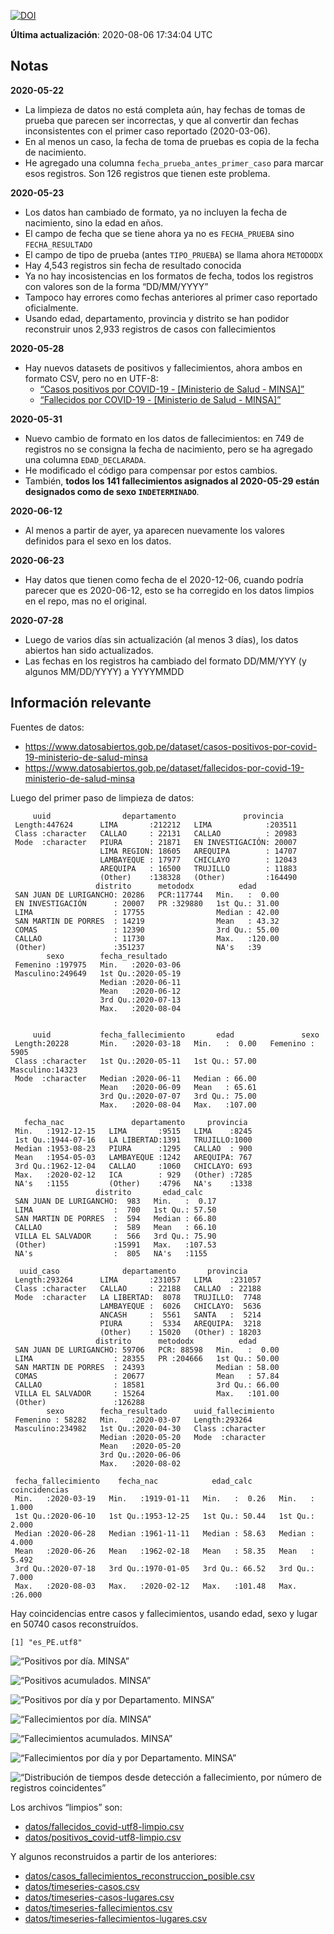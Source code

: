 [![DOI](https://zenodo.org/badge/266025854.svg)](https://zenodo.org/badge/latestdoi/266025854)

**Última actualización**: 2020-08-06 17:34:04 UTC

Notas
-----

**2020-05-22**

-   La limpieza de datos no está completa aún, hay fechas de tomas de
    prueba que parecen ser incorrectas, y que al convertir dan fechas
    inconsistentes con el primer caso reportado (2020-03-06).
-   En al menos un caso, la fecha de toma de pruebas es copia de la
    fecha de nacimiento.
-   He agregado una columna `fecha_prueba_antes_primer_caso` para marcar
    esos registros. Son 126 registros que tienen este problema.

**2020-05-23**

-   Los datos han cambiado de formato, ya no incluyen la fecha de
    nacimiento, sino la edad en años.
-   El campo de fecha que se tiene ahora ya no es `FECHA_PRUEBA` sino
    `FECHA_RESULTADO`
-   El campo de tipo de prueba (antes `TIPO_PRUEBA`) se llama ahora
    `METODODX`
-   Hay 4,543 registros sin fecha de resultado conocida
-   Ya no hay incosistencias en los formatos de fecha, todos los
    registros con valores son de la forma “DD/MM/YYYY”
-   Tampoco hay errores como fechas anteriores al primer caso reportado
    oficialmente.
-   Usando edad, departamento, provincia y distrito se han podidor
    reconstruir unos 2,933 registros de casos con fallecimientos

**2020-05-28**

-   Hay nuevos datasets de positivos y fallecimientos, ahora ambos en
    formato CSV, pero no en UTF-8:
    -   [“Casos positivos por COVID-19 - \[Ministerio de Salud -
        MINSA\]”](https://www.datosabiertos.gob.pe/dataset/casos-positivos-por-covid-19-ministerio-de-salud-minsa)
    -   [“Fallecidos por COVID-19 - \[Ministerio de Salud -
        MINSA\]”](https://www.datosabiertos.gob.pe/dataset/fallecidos-por-covid-19-ministerio-de-salud-minsa)

**2020-05-31**

-   Nuevo cambio de formato en los datos de fallecimientos: en 749 de
    registros no se consigna la fecha de nacimiento, pero se ha agregado
    una columna `EDAD_DECLARADA`.
-   He modificado el código para compensar por estos cambios.
-   También, **todos los 141 fallecimientos asignados al 2020-05-29
    están designados como de sexo `INDETERMINADO`**.

**2020-06-12**

-   Al menos a partir de ayer, ya aparecen nuevamente los valores
    definidos para el sexo en los datos.

**2020-06-23**

-   Hay datos que tienen como fecha de el 2020-12-06, cuando podría
    parecer que es 2020-06-12, esto se ha corregido en los datos limpios
    en el repo, mas no el original.

**2020-07-28**

-   Luego de varios días sin actualización (al menos 3 días), los datos
    abiertos han sido actualizados.
-   Las fechas en los registros ha cambiado del formato DD/MM/YYY (y
    algunos MM/DD/YYYY) a YYYYMMDD

Información relevante
---------------------

Fuentes de datos:

-   <a href="https://www.datosabiertos.gob.pe/dataset/casos-positivos-por-covid-19-ministerio-de-salud-minsa" class="uri">https://www.datosabiertos.gob.pe/dataset/casos-positivos-por-covid-19-ministerio-de-salud-minsa</a>
-   <a href="https://www.datosabiertos.gob.pe/dataset/fallecidos-por-covid-19-ministerio-de-salud-minsa" class="uri">https://www.datosabiertos.gob.pe/dataset/fallecidos-por-covid-19-ministerio-de-salud-minsa</a>

Luego del primer paso de limpieza de datos:

         uuid                departamento               provincia     
     Length:447624      LIMA       :212212   LIMA            :203511  
     Class :character   CALLAO     : 22131   CALLAO          : 20983  
     Mode  :character   PIURA      : 21871   EN INVESTIGACIÓN: 20007  
                        LIMA REGION: 18605   AREQUIPA        : 14707  
                        LAMBAYEQUE : 17977   CHICLAYO        : 12043  
                        AREQUIPA   : 16500   TRUJILLO        : 11883  
                        (Other)    :138328   (Other)         :164490  
                       distrito      metododx          edad       
     SAN JUAN DE LURIGANCHO: 20286   PCR:117744   Min.   :  0.00  
     EN INVESTIGACIÓN      : 20007   PR :329880   1st Qu.: 31.00  
     LIMA                  : 17755                Median : 42.00  
     SAN MARTIN DE PORRES  : 14219                Mean   : 43.32  
     COMAS                 : 12390                3rd Qu.: 55.00  
     CALLAO                : 11730                Max.   :120.00  
     (Other)               :351237                NA's   :39      
            sexo        fecha_resultado     
     Femenino :197975   Min.   :2020-03-06  
     Masculino:249649   1st Qu.:2020-05-19  
                        Median :2020-06-11  
                        Mean   :2020-06-12  
                        3rd Qu.:2020-07-13  
                        Max.   :2020-08-04  
                                            

         uuid           fecha_fallecimiento       edad               sexo      
     Length:20228       Min.   :2020-03-18   Min.   :  0.00   Femenino : 5905  
     Class :character   1st Qu.:2020-05-11   1st Qu.: 57.00   Masculino:14323  
     Mode  :character   Median :2020-06-11   Median : 66.00                    
                        Mean   :2020-06-09   Mean   : 65.61                    
                        3rd Qu.:2020-07-07   3rd Qu.: 75.00                    
                        Max.   :2020-08-04   Max.   :107.00                    
                                                                               
       fecha_nac               departamento     provincia   
     Min.   :1912-12-15   LIMA       :9515   LIMA    :8245  
     1st Qu.:1944-07-16   LA LIBERTAD:1391   TRUJILLO:1000  
     Median :1953-08-23   PIURA      :1295   CALLAO  : 900  
     Mean   :1954-05-03   LAMBAYEQUE :1242   AREQUIPA: 767  
     3rd Qu.:1962-12-04   CALLAO     :1060   CHICLAYO: 693  
     Max.   :2020-02-12   ICA        : 929   (Other) :7285  
     NA's   :1155         (Other)    :4796   NA's    :1338  
                       distrito       edad_calc     
     SAN JUAN DE LURIGANCHO:  983   Min.   :  0.17  
     LIMA                  :  700   1st Qu.: 57.50  
     SAN MARTIN DE PORRES  :  594   Median : 66.80  
     CALLAO                :  589   Mean   : 66.10  
     VILLA EL SALVADOR     :  566   3rd Qu.: 75.90  
     (Other)               :15991   Max.   :107.53  
     NA's                  :  805   NA's   :1155    

      uuid_caso              departamento       provincia     
     Length:293264      LIMA       :231057   LIMA    :231057  
     Class :character   CALLAO     : 22188   CALLAO  : 22188  
     Mode  :character   LA LIBERTAD:  8078   TRUJILLO:  7748  
                        LAMBAYEQUE :  6026   CHICLAYO:  5636  
                        ANCASH     :  5561   SANTA   :  5214  
                        PIURA      :  5334   AREQUIPA:  3218  
                        (Other)    : 15020   (Other) : 18203  
                       distrito      metododx          edad       
     SAN JUAN DE LURIGANCHO: 59706   PCR: 88598   Min.   :  0.00  
     LIMA                  : 28355   PR :204666   1st Qu.: 50.00  
     SAN MARTIN DE PORRES  : 24393                Median : 58.00  
     COMAS                 : 20677                Mean   : 57.84  
     CALLAO                : 18581                3rd Qu.: 66.00  
     VILLA EL SALVADOR     : 15264                Max.   :101.00  
     (Other)               :126288                                
            sexo        fecha_resultado      uuid_fallecimiento
     Femenino : 58282   Min.   :2020-03-07   Length:293264     
     Masculino:234982   1st Qu.:2020-04-30   Class :character  
                        Median :2020-05-20   Mode  :character  
                        Mean   :2020-05-20                     
                        3rd Qu.:2020-06-06                     
                        Max.   :2020-08-02                     
                                                               
     fecha_fallecimiento    fecha_nac            edad_calc      coincidencias   
     Min.   :2020-03-19   Min.   :1919-01-11   Min.   :  0.26   Min.   : 1.000  
     1st Qu.:2020-06-10   1st Qu.:1953-12-25   1st Qu.: 50.44   1st Qu.: 2.000  
     Median :2020-06-28   Median :1961-11-11   Median : 58.63   Median : 4.000  
     Mean   :2020-06-26   Mean   :1962-02-18   Mean   : 58.35   Mean   : 5.492  
     3rd Qu.:2020-07-18   3rd Qu.:1970-01-05   3rd Qu.: 66.52   3rd Qu.: 7.000  
     Max.   :2020-08-03   Max.   :2020-02-12   Max.   :101.48   Max.   :26.000  
                                                                                

Hay coincidencias entre casos y fallecimientos, usando edad, sexo y
lugar en 50740 casos reconstruídos.

    [1] "es_PE.utf8"

![“Positivos por día. MINSA”](plots/positivos-por-dia-minsa.png)

![“Positivos acumulados. MINSA”](plots/positivos-acumulados-minsa.png)

![“Positivos por día y por Departamento.
MINSA”](plots/positivos-diarios-por-departamento-minsa.png)

![“Fallecimientos por día.
MINSA”](plots/fallecimientos-por-dia-minsa.png)

![“Fallecimientos acumulados.
MINSA”](plots/fallecimientos-acumulados-minsa.png)

![“Fallecimientos por día y por Departamento.
MINSA”](plots/fallecimientos-diarios-por-departamento-minsa.png)

![“Distribución de tiempos desde detección a fallecimiento, por número
de registros
coincidentes”](plots/deteccion-fallecimiento-por-coincidentes.png)

Los archivos “limpios” son:

-   [datos/fallecidos\_covid-utf8-limpio.csv](datos/fallecidos_covid-utf8-limpio.csv)
-   [datos/positivos\_covid-utf8-limpio.csv](datos/positivos_covid-utf8-limpio.csv)

Y algunos reconstruidos a partir de los anteriores:

-   [datos/casos\_fallecimientos\_reconstruccion\_posible.csv](datos/casos_fallecimientos_reconstruccion_posible.csv)
-   [datos/timeseries-casos.csv](datos/timeseries-casos.csv)
-   [datos/timeseries-casos-lugares.csv](datos/timeseries-casos-lugares.csv)
-   [datos/timeseries-fallecimientos.csv](datos/timeseries-fallecimientos.csv)
-   [datos/timeseries-fallecimientos-lugares.csv](datos/timeseries-fallecimientos-lugares.csv)
